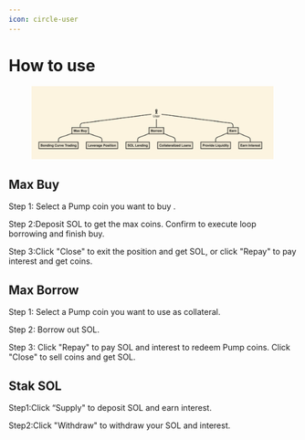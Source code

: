 ```yaml
---
icon: circle-user
---
```


# How to use

<figure><img src="../.gitbook/assets/image.png" alt=""><figcaption></figcaption></figure>

## Max Buy

&#x20;Step 1: Select a Pump coin you want to buy .

&#x20;Step 2:Deposit SOL to get the max coins. Confirm to execute loop borrowing and finish buy.

&#x20;Step 3:Click "Close" to exit the position and get SOL, or click "Repay" to pay interest and get coins.

## Max Borrow

Step 1: Select a Pump coin you want to use as collateral.

Step 2: Borrow out SOL.

Step 3: Click "Repay" to pay SOL and interest to redeem Pump coins. Click "Close" to sell coins and get SOL.

## Stak SOL

Step1:Click “Supply" to deposit SOL and earn interest.

Step2:Click "Withdraw" to withdraw your SOL and interest.
